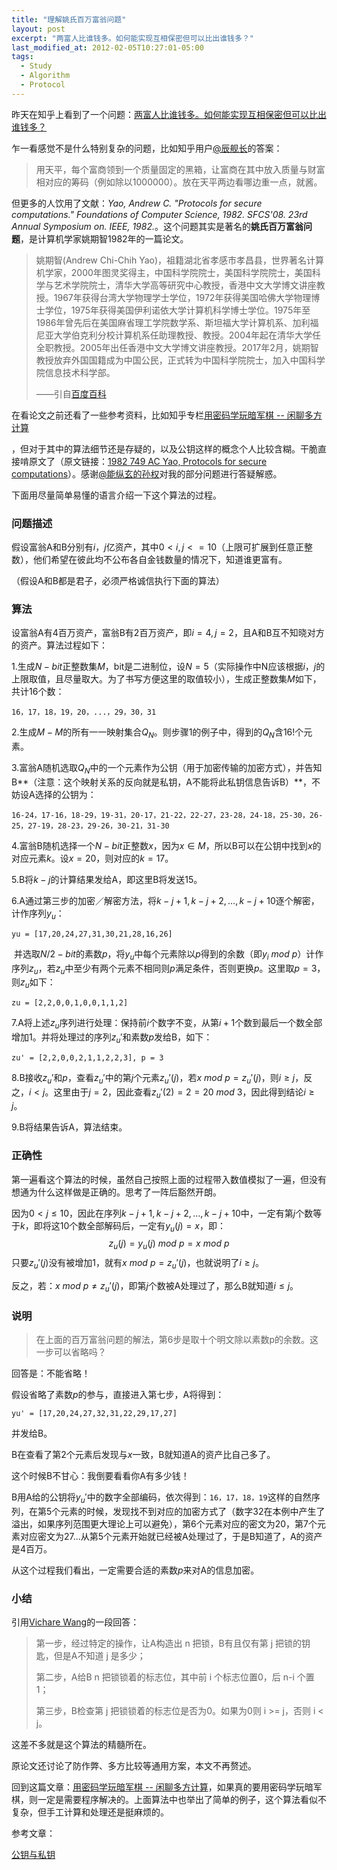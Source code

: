 ```yaml
---
title: "理解姚氏百万富翁问题"
layout: post
excerpt: "两富人比谁钱多。如何能实现互相保密但可以比出谁钱多？"
last_modified_at: 2012-02-05T10:27:01-05:00
tags:
  - Study
  - Algorithm
  - Protocol
---
```


昨天在知乎上看到了一个问题：[两富人比谁钱多。如何能实现互相保密但可以比出谁钱多？](https://www.zhihu.com/question/66376147)

乍一看感觉不是什么特别复杂的问题，比如知乎用户[@辰舰长](https://www.zhihu.com/people/chen-f-32/activities)的答案：

> 用天平，每个富商领到一个质量固定的黑箱，让富商在其中放入质量与财富相对应的筹码（例如除以1000000）。放在天平两边看哪边重一点，就酱。

但更多的人饮用了文献：*Yao, Andrew C. "Protocols for secure computations." *Foundations of Computer Science, 1982. SFCS'08. 23rd Annual Symposium on*. IEEE, 1982.*。这个问题其实是著名的**姚氏百万富翁问题**，是计算机学家姚期智1982年的一篇论文。

> 姚期智(Andrew Chi-Chih Yao)，祖籍湖北省孝感市孝昌县，世界著名计算机学家，2000年图灵奖得主，中国科学院院士，美国科学院院士，美国科学与艺术学院院士，清华大学高等研究中心教授，香港中文大学博文讲座教授。1967年获得台湾大学物理学士学位，1972年获得美国哈佛大学物理博士学位，1975年获得美国伊利诺依大学计算机科学博士学位。1975年至1986年曾先后在美国麻省理工学院数学系、斯坦福大学计算机系、加利福尼亚大学伯克利分校计算机系任助理教授、教授。2004年起在清华大学任全职教授。2005年出任香港中文大学博文讲座教授。2017年2月，姚期智教授放弃外国国籍成为中国公民，正式转为中国科学院院士，加入中国科学院信息技术科学部。
>
> ——引自[百度百科](https://baike.baidu.com/item/%E5%A7%9A%E6%9C%9F%E6%99%BA/10170340?fr=aladdin)

在看论文之前还看了一些参考资料，比如知乎专栏[用密码学玩暗军棋 -- 闲聊多方计算](https://daily.zhihu.com/story/9304295)

，但对于其中的算法细节还是存疑的，以及公钥这样的概念个人比较含糊。干脆直接啃原文了（原文链接：[1982 749 AC Yao, Protocols for secure computations](https://wenku.baidu.com/view/fa0dfdf43186bceb19e8bbee.html)）。感谢[@能纵玄的孙权](https://www.zhihu.com/people/dai-chao-25/activities)对我的部分问题进行答疑解惑。

下面用尽量简单易懂的语言介绍一下这个算法的过程。

### 问题描述

假设富翁A和B分别有$i$，$j$亿资产，其中$0<i,j<=10$（上限可扩展到任意正整数），他们希望在彼此均不公布各自金钱数量的情况下，知道谁更富有。

（假设A和B都是君子，必须严格诚信执行下面的算法）

### 算法

设富翁A有4百万资产，富翁B有2百万资产，即$i=4,j=2$，且A和B互不知晓对方的资产。算法过程如下：

1.生成$N-bit$正整数集$M$，bit是二进制位，设$N=5$（实际操作中N应该根据$i，j$的上限取值，且尽量取大。为了书写方便这里的取值较小），生成正整数集$M$如下，共计16个数：

```
16，17，18，19，20，...，29，30，31
```

2.生成$M-M$的所有一一映射集合$Q_N$。则步骤1的例子中，得到的$Q_N$含$16!$个元素。

3.富翁A随机选取$Q_N$中的一个元素作为公钥（用于加密传输的加密方式），并告知B**（注意：这个映射关系的反向就是私钥，A不能将此私钥信息告诉B）**，不妨设A选择的公钥为：

```
16-24，17-16，18-29，19-31，20-17，21-22，22-27，23-28，24-18，25-30，26-25，27-19，28-23，29-26，30-21，31-30
```

4.富翁B随机选择一个$N-bit$正整数$x$，因为$x\in M$，所以B可以在公钥中找到$x$的对应元素$k$。设$x = 20$，则对应的$k=17$。

5.B将$k-j$的计算结果发给A，即这里B将发送15。

6.A通过第三步的加密／解密方法，将$k-j+1,k-j+2,…,k-j+10$逐个解密，计作序列$y_u$：

```
yu = [17,20,24,27,31,30,21,28,16,26]
```

​	并选取$N/2-bit$的素数$p$，将$y_u$中每个元素除以$p$得到的余数（即$y_i\ mod\ p$）计作序列$z_u$，若$z_u$中至少有两个元素不相同则$p$满足条件，否则更换$p$。这里取$p=3$，则$z_u$如下：

```
zu = [2,2,0,0,1,0,0,1,1,2]
```

7.A将上述$z_u$序列进行处理：保持前$i$个数字不变，从第$i+1$个数到最后一个数全部增加1。并将处理过的序列$z_u'$和素数$p$发给B，如下：

```
zu' = [2,2,0,0,2,1,1,2,2,3], p = 3
```

8.B接收$z_u'$和$p$，查看$z_u'$中的第$j$个元素$z_u'(j)$，若$x\ mod\ p = z_u'(j)$，则$i\geq j$，反之，$i<j$。这里由于$j=2$，因此查看$z_u'(2) = 2 = 20\ mod\ 3$，因此得到结论$i \ge j$。

9.B将结果告诉A，算法结束。

### 正确性

第一遍看这个算法的时候，虽然自己按照上面的过程带入数值模拟了一遍，但没有想通为什么这样做是正确的。思考了一阵后豁然开朗。

因为$0<j\le10$，因此在序列$k-j+1,k-j+2,…,k-j+10$中，一定有第$j$个数等于$k$，即将这10个数全部解码后，一定有$y_u(j) = x$，即：
$$
z_u(j)=y_u(j)\ mod\ p = x\ mod\ p
$$
只要$z_u'(j)$没有被增加1，就有$x\ mod\ p = z_u'(j)$，也就说明了$i\ge j$。

反之，若：$x\ mod\ p\neq z_u'(j)$，即第$j$个数被A处理过了，那么B就知道$i\le j$。

### 说明

> 在上面的百万富翁问题的解法，第6步是取十个明文除以素数p的余数。这一步可以省略吗？

回答是：不能省略！

假设省略了素数$p$的参与，直接进入第七步，A将得到：

```
yu' = [17,20,24,27,32,31,22,29,17,27]
```

并发给B。

B在查看了第2个元素后发现与$x$一致，B就知道A的资产比自己多了。

这个时候B不甘心：我倒要看看你A有多少钱！

B用A给的公钥将$y_u'$中的数字全部编码，依次得到：`16，17，18，19`这样的自然序列，在第5个元素的时候，发现找不到对应的加密方式了（数字32在本例中产生了溢出，如果序列范围更大理论上可以避免），第6个元素对应的密文为20，第7个元素对应密文为27...从第5个元素开始就已经被A处理过了，于是B知道了，A的资产是4百万。

从这个过程我们看出，一定需要合适的素数$p$来对A的信息加密。

### 小结

引用[Vichare Wang](https://www.zhihu.com/question/66376147/answer/242254093)的一段回答：

> 第一步，经过特定的操作，让A构造出 n 把锁，B有且仅有第 j 把锁的钥匙，但是A不知道 j 是多少；
>
> 第二步，A给B n 把锁锁着的标志位，其中前 i 个标志位置0，后 n-i 个置1；
>
> 第三步，B检查第 j 把锁锁着的标志位是否为0。如果为0则 i >= j，否则 i < j。

这差不多就是这个算法的精髓所在。

原论文还讨论了防作弊、多方比较等通用方案，本文不再赘述。

回到这篇文章：[用密码学玩暗军棋 -- 闲聊多方计算](https://daily.zhihu.com/story/9304295)，如果真的要用密码学玩暗军棋，则一定是需要程序解决的。上面算法中也举出了简单的例子，这个算法看似不复杂，但手工计算和处理还是挺麻烦的。



参考文章：

[公钥与私钥](http://www.blogjava.net/yxhxj2006/archive/2012/10/15/389547.html)